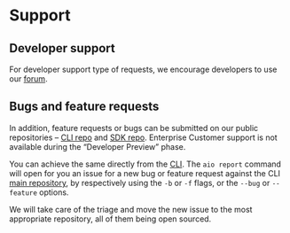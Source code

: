 <Hero slots="heading"/>

# Support

## Developer support

For developer support type of requests, we encourage developers to use our [forum](https://experienceleaguecommunities.adobe.com/t5/project-firefly/ct-p/project-firefly). 

## Bugs and feature requests

In addition, feature requests or bugs can be submitted on our public repositories – [CLI repo](https://github.com/adobe/aio-cli) and [SDK repo]( https://github.com/adobe/aio-sdk). Enterprise Customer support is not available during the “Developer Preview” phase.

You can achieve the same directly from the [CLI](https://github.com/adobe/aio-cli). The `aio report` command will open for you an issue for a new bug or feature request against the CLI [main repository](https://github.com/adobe/aio-cli), by respectively using the `-b` or `-f` flags, or the `--bug` or `--feature` options.

We will take care of the triage and move the new issue to the most appropriate repository, all of them being open sourced.
